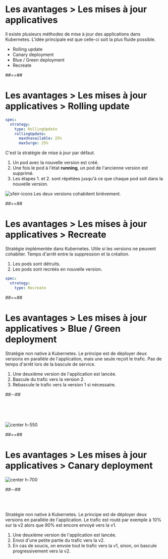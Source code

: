 <!-- .slide:-->

# Les avantages > **Les mises à jour applicatives**

Il existe plusieurs méthodes de mise à jour des applications dans Kubernetes. L'idée principale est que celle-ci soit la plus fluide possible.
* Rolling update
* Canary deployment
* Blue / Green deployment
* Recreate

##==##

<!-- .slide: class="with-code-bg-dark" -->

# Les avantages > Les mises à jour applicatives > **Rolling update**

```yaml
spec:
  strategy:
    type: RollingUpdate
    rollingUpdate:
      maxUnavailable: 25%
      maxSurge: 25%
```

C'est la stratégie de mise à jour par défaut.
1. Un pod avec la nouvelle version est créé.
2. Une fois le pod à l'état **running**, un pod de l'ancienne version est supprimé.
3. Les étapes 1. et 2. sont répétées jusqu'à ce que chaque pod soit dans la nouvelle version.

![sfeir-icons](alert-triangle)<!-- .element: style="--icon-size:48px; --icon-color:red;" --> Les deux versions cohabitent briévement.

##==##

<!-- .slide: class="with-code-bg-dark" -->

# Les avantages > Les mises à jour applicatives > **Recreate**

Stratégie implémentée dans Kubernetes. Utile si les versions ne peuvent cohabiter. Temps d'arrêt entre la suppression et la création.
1. Les pods sont détruits.
2. Les pods sont recréés en nouvelle version.

```yaml
spec:
  strategy:
    type: Recreate
```

##==##

<!-- .slide: class="two-column" -->

# Les avantages > Les mises à jour applicatives > **Blue / Green deployment**

Stratégie non native à Kubernetes. Le principe est de déployer deux versions en parallèle de l'application, mais une seule reçoit le trafic. Pas de temps d'arrêt lors de la bascule de service.
1. Une deuxième version de l'application est lancée.
2. Bascule du trafic vers la version 2.
3. Rebascule le trafic vers la version 1 si nécessaire.

##--##

<br><br><br>

![center h-550](./assets/images/blue-green.png)

##==##

<!-- .slide: class="two-column" -->

# Les avantages > Les mises à jour applicatives > **Canary deployment**

![center h-700](./assets/images/canary.png)

##--##

<br><br>

Stratégie non native à Kubernetes. Le principe est de déployer deux versions en parallèle de l'application. Le trafic est routé par exemple à 10% sur la v2 alors que 90% est encore envoyé vers la v1.
1. Une deuxième version de l'application est lancée.
2. Envoi d'une petite partie du trafic vers la v2.
3. En cas de soucis, on envoie tout le trafic vers la v1, sinon, on bascule progressivement vers la v2.

